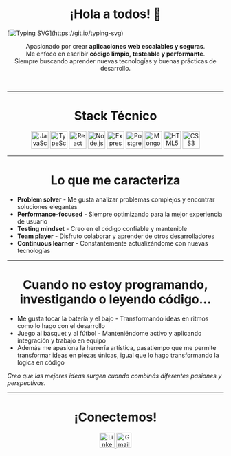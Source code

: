 <h1 align="center">¡Hola a todos! 👋</h1>

[![Typing SVG](https://readme-typing-svg.demolab.com/?lines=Soy%2C+Cristian+Farias;Desarrollador+de+Software.)](https://git.io/typing-svg)

<p align="center">Apasionado por crear <strong>aplicaciones web escalables y seguras</strong>.<br>
Me enfoco en escribir <strong>código limpio, testeable y performante</strong>.<br>
Siempre buscando aprender nuevas tecnologías y buenas prácticas de desarrollo.</p><br> 

---

<h1 align="center">Stack Técnico</h1>

<div align="center">
    <img src="https://cdn.jsdelivr.net/gh/devicons/devicon/icons/javascript/javascript-original.svg" height="40" alt="JavaScript"/>
    <img src="https://cdn.jsdelivr.net/gh/devicons/devicon/icons/typescript/typescript-original.svg" height="40" alt="TypeScript"/>
    <img src="https://cdn.jsdelivr.net/gh/devicons/devicon/icons/react/react-original.svg" height="40" alt="React"/>
    <img src="https://cdn.jsdelivr.net/gh/devicons/devicon/icons/nodejs/nodejs-original.svg" height="40" alt="Node.js"/>
    <img src="https://cdn.jsdelivr.net/gh/devicons/devicon/icons/express/express-original.svg" height="40" alt="Express"/>
    <img src="https://cdn.jsdelivr.net/gh/devicons/devicon/icons/postgresql/postgresql-original.svg" height="40" alt="PostgreSQL"/>
    <img src="https://cdn.jsdelivr.net/gh/devicons/devicon/icons/mongodb/mongodb-original.svg" height="40" alt="MongoDB"/>
    <img src="https://cdn.jsdelivr.net/gh/devicons/devicon/icons/html5/html5-original.svg" height="40" alt="HTML5"/>
    <img src="https://cdn.jsdelivr.net/gh/devicons/devicon/icons/css3/css3-original.svg" height="40" alt="CSS3"/>
</div>

---

<h1 align="center">Lo que me caracteriza</h1>

- **Problem solver** - Me gusta analizar problemas complejos y encontrar soluciones elegantes  
- **Performance-focused** - Siempre optimizando para la mejor experiencia de usuario  
- **Testing mindset** - Creo en el código confiable y mantenible  
- **Team player** - Disfruto colaborar y aprender de otros desarrolladores  
- **Continuous learner** - Constantemente actualizándome con nuevas tecnologías 

---

<h1 align="center">Cuando no estoy programando, investigando o leyendo código...</h1>

- Me gusta tocar la batería y el bajo - Transformando ideas en ritmos como lo hago con el desarrollo  
- Juego al básquet y al fútbol - Manteniéndome activo y aplicando integración y trabajo en equipo  
- Además me apasiona la herrería artística, pasatiempo que me permite transformar ideas en piezas únicas, igual que lo hago transformando la lógica en código 

*Creo que las mejores ideas surgen cuando combinás diferentes pasiones y perspectivas.*

---

  <h1 align="center">¡Conectemos!</h1>

<div align="center">
  <a href="https://linkedin.com/in/cristian-farias" target="_blank">
    <img src="https://img.shields.io/static/v1?message=LinkedIn&logo=linkedin&label=&color=0077B5&logoColor=white&labelColor=&style=for-the-badge" height="35" alt="LinkedIn"/>
  </a>
  <a href="mailto:cristian.farias.martin@gmail.com" target="_blank">
    <img src="https://img.shields.io/static/v1?message=Gmail&logo=gmail&label=&color=D14836&logoColor=white&labelColor=&style=for-the-badge" height="35" alt="Gmail"/>
  </a>
</div>
